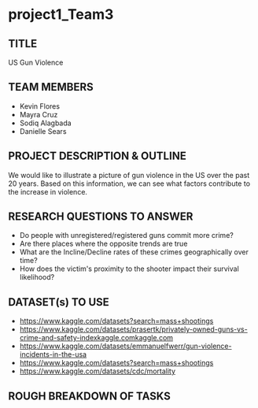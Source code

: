 # project1_Team3

## TITLE
US Gun Violence

## TEAM MEMBERS
- Kevin Flores
- Mayra Cruz
- Sodiq Alagbada
- Danielle Sears

## PROJECT DESCRIPTION & OUTLINE
We would like to illustrate a picture of gun violence in the US over the past 20 years. Based on this information, we can see what factors contribute to the increase in violence.

## RESEARCH QUESTIONS TO ANSWER
- Do people with unregistered/registered guns commit more crime?
- Are there places where the opposite trends are true
- What are the Incline/Decline rates of these crimes geographically over time?
- How does the victim's proximity to the shooter impact their survival likelihood?

## DATASET(s) TO USE
- https://www.kaggle.com/datasets?search=mass+shootings
- https://www.kaggle.com/datasets/prasertk/privately-owned-guns-vs-crime-and-safety-indexkaggle.comkaggle.com
- https://www.kaggle.com/datasets/emmanuelfwerr/gun-violence-incidents-in-the-usa
- https://www.kaggle.com/datasets?search=mass+shootings
- https://www.kaggle.com/datasets/cdc/mortality

## ROUGH BREAKDOWN OF TASKS
